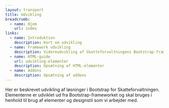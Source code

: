 ```yaml
---
layout: transport
title: Udvikling
breadcrumb:
  - name: Hjem
    url: index
links:
  - name: Introduktion
    description: Kort om udvikling
  - name: Framework udvikling
    description: Videreudvikling af Skatteforvaltningens Bootstrap-framework
  - name: HTML-guide
    url: udvikling-elementer
    description: Opsætning af HTML-elementer
  - name: Addons
    description: Opsætning af addons
---
```


Her er beskrevet udvikling af løsninger i Bootstrap for Skatteforvaltningen.
Elementerne er udviklet ud fra Bootstrap-frameworket og skal bruges i henhold
til brug af elementer og designstil som vi arbejder med.
